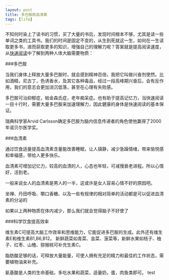 ```yaml
---
layout: post
title: 多巴胺和血清素 
tags: [life]
---
```


不知何时染上了读书的习惯，买了大量的书后，发现时间根本不够，尤其是读一些单词之类的工具书。我们的时间是固定不变的，从生到死就这一生，如何在一生读取更多书，进而获取更多的知识，增强自己的理解力呢？答案就是提高阅读速度，
从[快速阅读](http://product.dangdang.com/product.aspx?product_id=20978010)中了解到两种人体大脑需要物质：

###多巴胺

当我们身体上释放大量多巴胺时，就会感到精神百倍，我把它叫做兴奋剂使然。比如酒精，尼古丁，色诱香水，及其它各种毒品，经过一段高峰期兴奋后，会有反作用，我们的意志会更加消沉低落，甚至在心理有失败感。

多巴胺可治抑郁症，帕金森氏症，老年痴呆症。也有助于提高记忆力，当快速阅读一目十行时，需要大量多巴胺来加速理解力，因此健康的身体是快速阅读的基本保证。

瑞典科学家Arvid Carlsson确定多巴胺为脑内信息传递者的角色使他赢得了2000年诺贝尔医学奖。

###血清素

通过饮食适量提高血清素含量能改善睡眠，让人镇静，减少急躁情绪，带来愉悦感和幸福感，带给人更多快乐。

血清素可增加记忆力，较高的血清的人，心态也年轻，可减慢衰老进程。所以心情好，活到老。

一般来说女人的血清素是男人的一半，这或许是女人容易心情不好的原因吧。

坐禅、丹田呼吸、嚼口香糖、以及一些有规律的相对简单的活动都是可以促进血清素的分泌的

如果以上两种物质在体内减少，那么我们就会觉得脑子不好使了

###科学饮食提高效率

维生素C可提高大脑工作效率和思维能力，它能促进多巴胺的生成。此外还有维生素E和维生素B1,B6,B12。
新鲜蔬菜如青菜、韭菜、菠菜等，新鲜水果如桔子、柚子、红枣、山楂、猕猴桃可补充生素C。

脂肪酸足够的话，可释放大量能量，可使人拥有充足的精力和最佳的工作状态，需要植物油来补充。

氨基酸是人类的生命基础，多吃水果和蔬菜，适量奶，蛋，肉鱼类即可。
test

